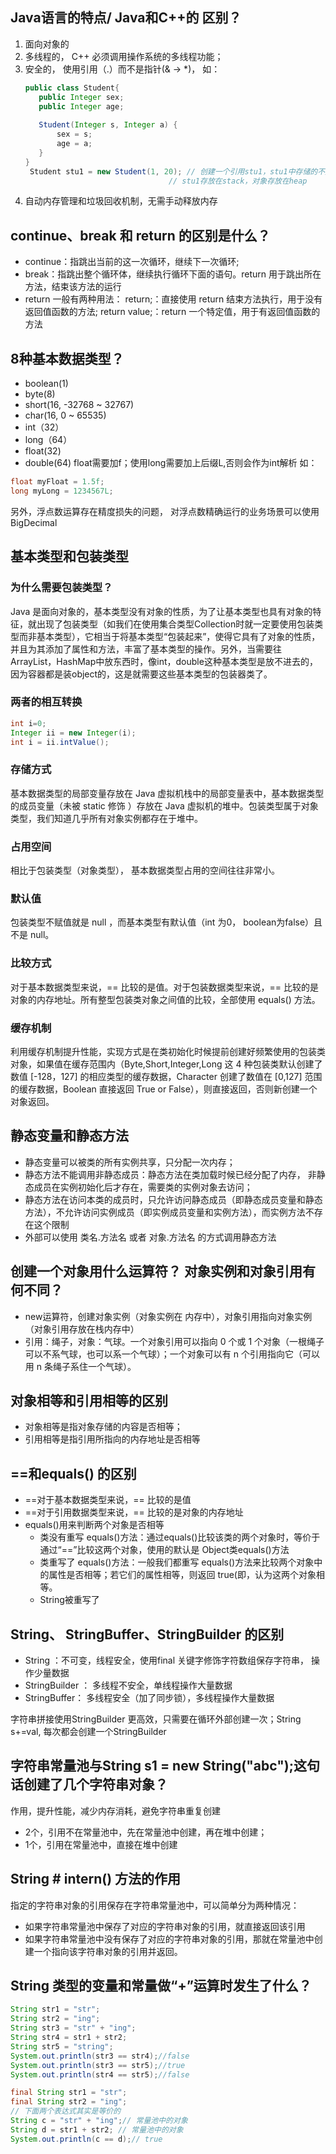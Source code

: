 ## Java语言的特点/ Java和C++的 区别？
1. 面向对象的
2. 多线程的， C++ 必须调用操作系统的多线程功能；
3. 安全的， 使用引用（.）而不是指针(& -> *)， 如：
   ```java
   public class Student{
      public Integer sex;
      public Integer age;
    
      Student(Integer s, Integer a) {
          sex = s;
          age = a;
      }
   }
    Student stu1 = new Student(1, 20); // 创建一个引用stu1，stu1中存储的不是对象的数据，而是是对象的地址，也即引用
                                   // stu1存放在stack，对象存放在heap
   ```
5. 自动内存管理和垃圾回收机制，无需手动释放内存

## continue、break 和 return 的区别是什么？
- continue：指跳出当前的这一次循环，继续下一次循环;
- break：指跳出整个循环体，继续执行循环下面的语句。return 用于跳出所在方法，结束该方法的运行
- return 一般有两种用法：
  return;：直接使用 return 结束方法执行，用于没有返回值函数的方法;
  return value;：return 一个特定值，用于有返回值函数的方法


## 8种基本数据类型？
- boolean(1)
- byte(8)
- short(16, -32768 ~ 32767)
- char(16, 0 ~ 65535)
- int（32）
- long（64）
- float(32)
- double(64)
float需要加f；使用long需要加上后缀L,否则会作为int解析  如：
``` java
float myFloat = 1.5f;
long myLong = 1234567L;
```
另外，浮点数运算存在精度损失的问题， 对浮点数精确运行的业务场景可以使用BigDecimal
## 基本类型和包装类型
### 为什么需要包装类型？
   Java 是面向对象的，基本类型没有对象的性质，为了让基本类型也具有对象的特征，就出现了包装类型（如我们在使用集合类型Collection时就一定要使用包装类型而非基本类型），它相当于将基本类型“包装起来”，使得它具有了对象的性质，并且为其添加了属性和方法，丰富了基本类型的操作。另外，当需要往ArrayList，HashMap中放东西时，像int，double这种基本类型是放不进去的，因为容器都是装object的，这是就需要这些基本类型的包装器类了。
### 两者的相互转换
```java
int i=0;
Integer ii = new Integer(i);
int i = ii.intValue();
```
### 存储方式
基本数据类型的局部变量存放在 Java 虚拟机栈中的局部变量表中，基本数据类型的成员变量（未被 static 修饰 ）存放在 Java 虚拟机的堆中。包装类型属于对象类型，我们知道几乎所有对象实例都存在于堆中。
### 占用空间
相比于包装类型（对象类型）， 基本数据类型占用的空间往往非常小。
### 默认值
包装类型不赋值就是 null ，而基本类型有默认值（int 为0， boolean为false）且不是 null。
### 比较方式
对于基本数据类型来说，== 比较的是值。对于包装数据类型来说，== 比较的是对象的内存地址。所有整型包装类对象之间值的比较，全部使用 equals() 方法。
### 缓存机制
利用缓存机制提升性能，实现方式是在类初始化时候提前创建好频繁使用的包装类对象，如果值在缓存范围内（Byte,Short,Integer,Long 这 4 种包装类默认创建了数值 [-128，127] 的相应类型的缓存数据，Character 创建了数值在 [0,127] 范围的缓存数据，Boolean 直接返回 True or False），则直接返回，否则新创建一个对象返回。

## 静态变量和静态方法
- 静态变量可以被类的所有实例共享，只分配一次内存；
- 静态方法不能调用非静态成员：静态方法在类加载时候已经分配了内存， 非静态成员在实例初始化后才存在，需要类的实例对象去访问；
- 静态方法在访问本类的成员时，只允许访问静态成员（即静态成员变量和静态方法），不允许访问实例成员（即实例成员变量和实例方法），而实例方法不存在这个限制
- 外部可以使用 类名.方法名 或者 对象.方法名 的方式调用静态方法


## 创建一个对象用什么运算符？ 对象实例和对象引用有何不同？
- new运算符，创建对象实例（对象实例在 内存中），对象引用指向对象实例（对象引用存放在栈内存中）
- 引用：绳子，对象：气球。一个对象引用可以指向 0 个或 1 个对象（一根绳子可以不系气球，也可以系一个气球）；一个对象可以有 n 个引用指向它（可以用 n 条绳子系住一个气球）。

## 对象相等和引用相等的区别
- 对象相等是指对象存储的内容是否相等；
- 引用相等是指引用所指向的内存地址是否相等

## ==和equals() 的区别
- ==对于基本数据类型来说，== 比较的是值
- ==对于引用数据类型来说，== 比较的是对象的内存地址
- equals()用来判断两个对象是否相等
   - 类没有重写 equals()方法：通过equals()比较该类的两个对象时，等价于通过“==”比较这两个对象，使用的默认是 Object类equals()方法
   - 类重写了 equals()方法：一般我们都重写 equals()方法来比较两个对象中的属性是否相等；若它们的属性相等，则返回 true(即，认为这两个对象相等。
   - String被重写了

## String、 StringBuffer、StringBuilder 的区别
- String ：不可变，线程安全，使用final 关键字修饰字符数组保存字符串， 操作少量数据
- StringBuilder ： 多线程不安全，单线程操作大量数据
- StringBuffer： 多线程安全（加了同步锁），多线程操作大量数据

字符串拼接使用StringBuilder 更高效，只需要在循环外部创建一次；String s+=val, 每次都会创建一个StringBuilder

## 字符串常量池与String s1 = new String("abc");这句话创建了几个字符串对象？
作用，提升性能，减少内存消耗，避免字符串重复创建
- 2个，引用不在常量池中，先在常量池中创建，再在堆中创建；
- 1个，引用在常量池中，直接在堆中创建

## String # intern() 方法的作用
指定的字符串对象的引用保存在字符串常量池中，可以简单分为两种情况：
- 如果字符串常量池中保存了对应的字符串对象的引用，就直接返回该引用
- 如果字符串常量池中没有保存了对应的字符串对象的引用，那就在常量池中创建一个指向该字符串对象的引用并返回。

## String 类型的变量和常量做“+”运算时发生了什么？
``` java
String str1 = "str";
String str2 = "ing";
String str3 = "str" + "ing";
String str4 = str1 + str2;
String str5 = "string";
System.out.println(str3 == str4);//false
System.out.println(str3 == str5);//true
System.out.println(str4 == str5);//false

final String str1 = "str";
final String str2 = "ing";
// 下面两个表达式其实是等价的
String c = "str" + "ing";// 常量池中的对象
String d = str1 + str2; // 常量池中的对象
System.out.println(c == d);// true
``` 




